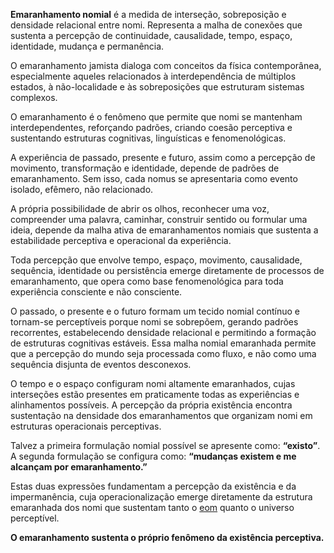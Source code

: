 **Emaranhamento nomial** é a medida de interseção, sobreposição e densidade relacional entre nomi. Representa a malha de conexões que sustenta a percepção de continuidade, causalidade, tempo, espaço, identidade, mudança e permanência.

O emaranhamento jamista dialoga com conceitos da física contemporânea, especialmente aqueles relacionados à interdependência de múltiplos estados, à não-localidade e às sobreposições que estruturam sistemas complexos.

O emaranhamento é o fenômeno que permite que nomi se mantenham interdependentes, reforçando padrões, criando coesão perceptiva e sustentando estruturas cognitivas, linguísticas e fenomenológicas.

A experiência de passado, presente e futuro, assim como a percepção de movimento, transformação e identidade, depende de padrões de emaranhamento. Sem isso, cada nomus se apresentaria como evento isolado, efêmero, não relacionado.

A própria possibilidade de abrir os olhos, reconhecer uma voz, compreender uma palavra, caminhar, construir sentido ou formular uma ideia, depende da malha ativa de emaranhamentos nomiais que sustenta a estabilidade perceptiva e operacional da experiência. 

Toda percepção que envolve tempo, espaço, movimento, causalidade, sequência, identidade ou persistência emerge diretamente de processos de emaranhamento, que opera como base fenomenológica para toda experiência consciente e não consciente. 

O passado, o presente e o futuro formam um tecido nomial contínuo e tornam-se perceptíveis porque nomi se sobrepõem, gerando padrões recorrentes, estabelecendo densidade relacional e permitindo a formação de estruturas cognitivas estáveis. Essa malha nomial emaranhada permite que a percepção do mundo seja processada como fluxo, e não como uma sequência disjunta de eventos desconexos.

O tempo e o espaço configuram nomi altamente emaranhados, cujas interseções estão presentes em praticamente todas as experiências e alinhamentos possíveis. A percepção da própria existência encontra sustentação na densidade dos emaranhamentos que organizam nomi em estruturas operacionais perceptivas.

Talvez a primeira formulação nomial possível se apresente como: **“existo”**.  
A segunda formulação se configura como: **“mudanças existem e me alcançam por emaranhamento.”**  

Estas duas expressões fundamentam a percepção da existência e da impermanência, cuja operacionalização emerge diretamente da estrutura emaranhada dos nomi que sustentam tanto o [eom](eom.md) quanto o universo perceptível.

**O emaranhamento sustenta o próprio fenômeno da existência perceptiva.**